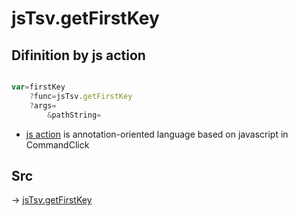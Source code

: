 # jsTsv.getFirstKey

## Difinition by js action

```js.js

var=firstKey
	?func=jsTsv.getFirstKey
	?args=
		&pathString=
```

- [js action](#) is annotation-oriented language based on javascript in CommandClick

## Src

-> [jsTsv.getFirstKey](https://github.com/puutaro/CommandClick/blob/master/app/src/main/java/com/puutaro/commandclick/fragment_lib/terminal_fragment/js_interface/tsv/JsTsv.kt#L24)


